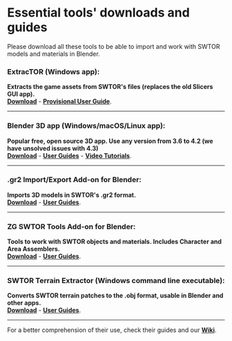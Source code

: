 # Essential tools' downloads and guides
Please download all these tools to be able to import and work with SWTOR models and materials in Blender.

### ExtracTOR (Windows app):
**Extracts the game assets from SWTOR's files (replaces the old Slicers GUI app).**  
  **[Download](https://github.com/UltimaKaosXIII/extracTOR/releases/tag/v1.0.0-a1)** - **[Provisional User Guide](https://github.com/UltimaKaosXIII/extracTOR)**.
  
---
### Blender 3D app (Windows/macOS/Linux app):  
  **Popular free, open source 3D app. Use any version from 3.6 to 4.2 (we have unsolved issues with 4.3)**  
  **[Download](https://www.blender.org/download/lts/)** - **[User Guides](https://www.blender.org/support/)** - **[Video Tutorials](https://www.youtube.com/playlist?list=PLa1F2ddGya_-UvuAqHAksYnB0qL9yWDO6)**.

---
### .gr2 Import/Export Add-on for Blender:  
  **Imports 3D models in SWTOR's .gr2 format.**  
  **[Download](https://github.com/SWTOR-Slicers/Granny2-Plug-In-Blender-2.8x/releases/latest)** - **[User Guides](https://github.com/SWTOR-Slicers/Granny2-Plug-In-Blender-2.8x#swtor-granny2-gr2-importexport-add-on-for-blender-28-to-42)**.

---
### ZG SWTOR Tools Add-on for Blender:  
  **Tools to work with SWTOR objects and materials. Includes Character and Area Assemblers.**  
  **[Download](https://github.com/SWTOR-Slicers/ZG-SWTOR-Tools/releases/latest)** - **[User Guides](https://github.com/SWTOR-Slicers/WikiPedia/wiki/ZG-SWTOR-Tools-Add-on)**.

---
### SWTOR Terrain Extractor (Windows command line executable):  
  **Converts SWTOR terrain patches to the .obj format, usable in Blender and other apps.**  
  **[Download](https://github.com/UltimaKaosXIII/STE2/releases/latest)** - **[User Guides](https://github.com/SWTOR-Slicers/WikiPedia/wiki/SWTOR-Terrain-Extractor)**.

---
For a better comprehension of their use, check their guides and our **[Wiki](https://github.com/SWTOR-Slicers/WikiPedia/wiki)**.
